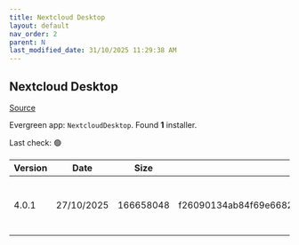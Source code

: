 ```yaml
---
title: Nextcloud Desktop
layout: default
nav_order: 2
parent: N
last_modified_date: 31/10/2025 11:29:38 AM
---
```


## Nextcloud Desktop

[Source](https://github.com/nextcloud-releases/desktop)

Evergreen app: `NextcloudDesktop`. Found **1** installer.

Last check: 🟢

| Version | Date       | Size      | Sha256                                                           | Architecture | InstallerType | Type | URI                                                                                                                                                                                              |
| ------- | ---------- | --------- | ---------------------------------------------------------------- | ------------ | ------------- | ---- | ------------------------------------------------------------------------------------------------------------------------------------------------------------------------------------------------ |
| 4.0.1   | 27/10/2025 | 166658048 | f26090134ab84f69e66828c193bfce1b33b6177be1a4d4018f3301a3619d15f9 | x64          | Default       | msi  | [https://github.com/nextcloud-releases/desktop/releases/download/v4.0.1/Nextcloud-4.0.1-x64.msi](https://github.com/nextcloud-releases/desktop/releases/download/v4.0.1/Nextcloud-4.0.1-x64.msi) |
